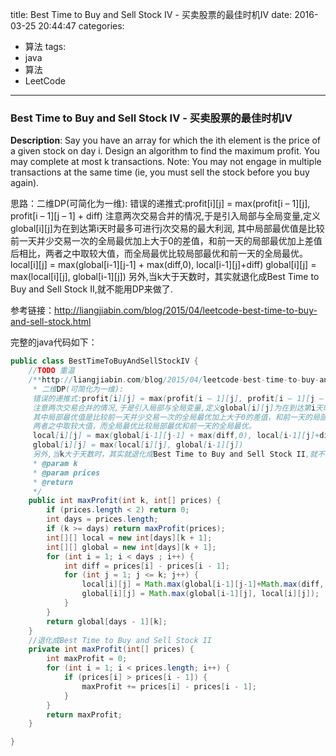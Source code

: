 




title: Best Time to Buy and Sell Stock IV - 买卖股票的最佳时机IV
date: 2016-03-25 20:44:47
categories: 
- 算法
tags: 
- java
- 算法
- LeetCode
<!--updated: 2016-03-25 21:40:47-->
---

### Best Time to Buy and Sell Stock IV - 买卖股票的最佳时机IV
**Description**: Say you have an array for which the ith element is the price of a given stock on day i.
 Design an algorithm to find the maximum profit. You may complete at most k transactions.
 Note: You may not engage in multiple transactions at the same time (ie, you must sell the stock before you buy again).

思路：二维DP(可简化为一维):
     错误的递推式:profit[i][j] = max(profit[i – 1][j], profit[i – 1][j – 1] + diff)
     注意两次交易合并的情况,于是引入局部与全局变量,定义global[i][j]为在到达第i天时最多可进行j次交易的最大利润,
     其中局部最优值是比较前一天并少交易一次的全局最优加上大于0的差值，和前一天的局部最优加上差值后相比，两者之中取较大值，而全局最优比较局部最优和前一天的全局最优。
     local[i][j] = max(global[i-1][j-1] + max(diff,0), local[i-1][j]+diff)
     global[i][j] = max(local[i][j], global[i-1][j])
     另外,当k大于天数时，其实就退化成Best Time to Buy and Sell Stock II,就不能用DP来做了.
     
参考链接：http://liangjiabin.com/blog/2015/04/leetcode-best-time-to-buy-and-sell-stock.html

完整的java代码如下：

```java
public class BestTimeToBuyAndSellStockIV {
    //TODO 重温
    /**http://liangjiabin.com/blog/2015/04/leetcode-best-time-to-buy-and-sell-stock.html
     * 二维DP(可简化为一维):
     错误的递推式:profit[i][j] = max(profit[i – 1][j], profit[i – 1][j – 1] + diff)
     注意两次交易合并的情况,于是引入局部与全局变量,定义global[i][j]为在到达第i天时最多可进行j次交易的最大利润,
     其中局部最优值是比较前一天并少交易一次的全局最优加上大于0的差值，和前一天的局部最优加上差值后相比，
     两者之中取较大值，而全局最优比较局部最优和前一天的全局最优。
     local[i][j] = max(global[i-1][j-1] + max(diff,0), local[i-1][j]+diff)
     global[i][j] = max(local[i][j], global[i-1][j])
     另外,当k大于天数时，其实就退化成Best Time to Buy and Sell Stock II,就不能用DP来做了.
     * @param k
     * @param prices
     * @return
     */
    public int maxProfit(int k, int[] prices) {
        if (prices.length < 2) return 0;
        int days = prices.length;
        if (k >= days) return maxProfit(prices);
        int[][] local = new int[days][k + 1];
        int[][] global = new int[days][k + 1];
        for (int i = 1; i < days ; i++) {
            int diff = prices[i] - prices[i - 1];
            for (int j = 1; j <= k; j++) {
                local[i][j] = Math.max(global[i-1][j-1]+Math.max(diff, 0), local[i-1][j]+diff);
                global[i][j] = Math.max(global[i-1][j], local[i][j]);
            }
        }
        return global[days - 1][k];
    }
    //退化成Best Time to Buy and Sell Stock II
    private int maxProfit(int[] prices) {
        int maxProfit = 0;
        for (int i = 1; i < prices.length; i++) {
            if (prices[i] > prices[i - 1]) {
                maxProfit += prices[i] - prices[i - 1];
            }
        }
        return maxProfit;
    }

}
```
